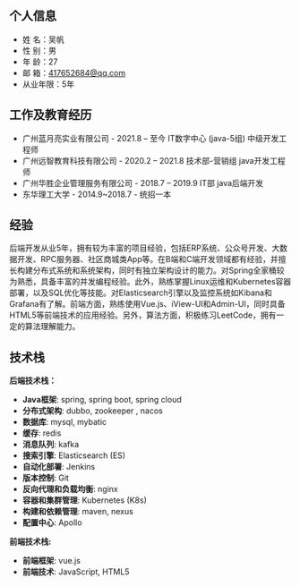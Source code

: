## 个人信息 

* 姓 名：吴帆
* 性 别：男
* 年 龄：27
* 邮 箱：417652684@qq.com
* 从业年限：5年


## 工作及教育经历

*  广州蓝月亮实业有限公司  - 2021.8 – 至今   IT数字中心 (java-5组)   中级开发工程师
*  广州远智教育科技有限公司 -  2020.2 – 2021.8 技术部-营销组   java开发工程师
*  广州华胜企业管理服务有限公司  - 2018.7 – 2019.9   IT部  java后端开发
*  东华理工大学  - 2014.9~2018.7 - 统招一本

## 经验

后端开发从业5年，拥有较为丰富的项目经验，包括ERP系统、公众号开发、大数据开发、RPC服务器、社区商城类App等。在B端和C端开发领域都有经验，并擅长构建分布式系统和系统架构，同时有独立架构设计的能力。对Spring全家桶较为熟悉，具备丰富的并发编程经验。此外，熟练掌握Linux运维和Kubernetes容器部署，以及SQL优化等技能。对Elasticsearch引擎以及监控系统如Kibana和Grafana有了解。前端方面，熟练使用Vue.js、iView-UI和Admin-UI，同时具备HTML5等前端技术的应用经验。另外，算法方面，积极练习LeetCode，拥有一定的算法理解能力。

## 技术栈

**后端技术栈：**

- **Java框架**: spring, spring boot, spring cloud
- **分布式架构**: dubbo, zookeeper , nacos
- **数据库**: mysql, mybatic
- **缓存**: redis
- **消息队列**: kafka
- **搜索引擎**: Elasticsearch (ES)
- **自动化部署**: Jenkins
- **版本控制**: Git
- **反向代理和负载均衡**: nginx
- **容器和集群管理**: Kubernetes (K8s)
- **构建和依赖管理**: maven, nexus
- **配置中心**: Apollo

**前端技术栈:**

- **前端框架**: vue.js
- **前端技术**: JavaScript, HTML5

